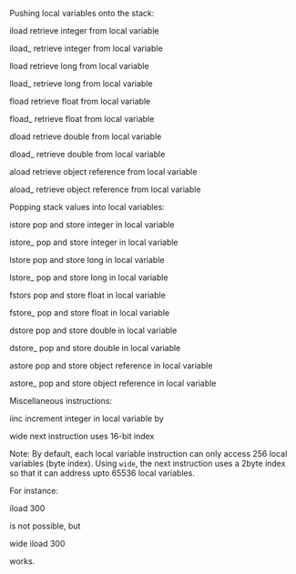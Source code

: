 Pushing local variables onto the stack:

iload     retrieve integer from local variable

iload_<n> retrieve integer from local variable <n>

lload     retrieve long from local variable

lload_<n> retrieve long from local variable <n>

fload     retrieve float from local variable

fload_<n> retrieve float from local variable <n>

dload     retrieve double from local variable

dload_<n> retrieve double from local variable <n>

aload     retrieve object reference from local variable

aload_<n> retrieve object reference from local variable <n>


Popping stack values into local variables:

istore      pop and store integer in local variable

istore_<n>  pop and store integer in local variable <n>

lstore      pop and store long in local variable

lstore_<n>  pop and store long in local variable <n>

fstors      pop and store float in local variable

fstore_<n>  pop and store float in local variable <n>

dstore      pop and store double in local variable

dstore_<n>  pop and store double in local variable <n>

astore      pop and store object reference in local variable

astore_<n>  pop and store object reference in local variable <n>


Miscellaneous instructions:

iinc <n> <d>      increment integer in local variable <n> by <d>

wide      next instruction uses 16-bit index

Note: By default, each local variable instruction can only access 256 local variables (byte index). Using `wide`, the next instruction uses a 2byte index so that it can 
address upto 65536 local variables.

For instance:

iload 300

is not possible, but

wide
iload 300

works.